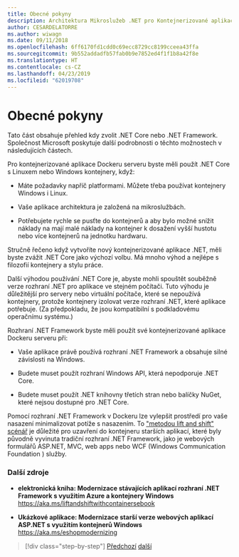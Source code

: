 ```yaml
---
title: Obecné pokyny
description: Architektura Mikroslužeb .NET pro Kontejnerizované aplikace .NET | Obecné pokyny
author: CESARDELATORRE
ms.author: wiwagn
ms.date: 09/11/2018
ms.openlocfilehash: 6ff6170fd1cdd0c69ecc8729cc8199cceea43ffa
ms.sourcegitcommit: 9b552addadfb57fab0b9e7852ed4f1f1b8a42f8e
ms.translationtype: HT
ms.contentlocale: cs-CZ
ms.lasthandoff: 04/23/2019
ms.locfileid: "62019708"
---
```

# <a name="general-guidance"></a>Obecné pokyny

Tato část obsahuje přehled kdy zvolit .NET Core nebo .NET Framework. Společnost Microsoft poskytuje další podrobnosti o těchto možnostech v následujících částech.

Pro kontejnerizované aplikace Dockeru serveru byste měli použít .NET Core s Linuxem nebo Windows kontejnery, když:

- Máte požadavky napříč platformami. Můžete třeba používat kontejnery Windows i Linux.

- Vaše aplikace architektura je založená na mikroslužbách.

- Potřebujete rychle se pusťte do kontejnerů a aby bylo možné snížit náklady na mají malé náklady na kontejner k dosažení vyšší hustotu nebo více kontejnerů na jednotku hardwaru.

Stručně řečeno když vytvoříte nový kontejnerizované aplikace .NET, měli byste zvážit .NET Core jako výchozí volbu. Má mnoho výhod a nejlépe s filozofií kontejnery a stylu práce.

Další výhodou používání .NET Core je, abyste mohli spouštět souběžně verze rozhraní .NET pro aplikace ve stejném počítači. Tuto výhodu je důležitější pro servery nebo virtuální počítače, které se nepoužívá kontejnery, protože kontejnery izolovat verze rozhraní .NET, které aplikace potřebuje. (Za předpokladu, že jsou kompatibilní s podkladovému operačnímu systému.)

Rozhraní .NET Framework byste měli použít své kontejnerizované aplikace Dockeru serveru při:

- Vaše aplikace právě používá rozhraní .NET Framework a obsahuje silné závislosti na Windows.

- Budete muset použít rozhraní Windows API, která nepodporuje .NET Core.

- Budete muset použít .NET knihovny třetích stran nebo balíčky NuGet, které nejsou dostupné pro .NET Core.

Pomocí rozhraní .NET Framework v Dockeru lze vylepšit prostředí pro vaše nasazení minimalizovat potíže s nasazením. To ["metodou lift and shift" scénář](https://aka.ms/liftandshiftwithcontainersebook) je důležité pro uzavření do kontejneru starších aplikací, které byly původně vyvinuta tradiční rozhraní .NET Framework, jako je webových formulářů ASP.NET, MVC, web apps nebo WCF (Windows Communication Foundation ) služby.

### <a name="additional-resources"></a>Další zdroje

- **elektronická kniha: Modernizace stávajících aplikací rozhraní .NET Framework s využitím Azure a kontejnery Windows**  
    https://aka.ms/liftandshiftwithcontainersebook

- **Ukázkové aplikace: Modernizace starší verze webových aplikací ASP.NET s využitím kontejnerů Windows**  
    https://aka.ms/eshopmodernizing

>[!div class="step-by-step"]
>[Předchozí](index.md)
>[další](net-core-container-scenarios.md)